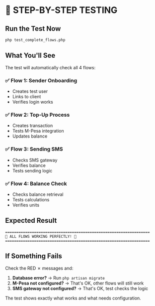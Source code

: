 # 🧪 STEP-BY-STEP TESTING

## Run the Test Now

```bash
php test_complete_flows.php
```

## What You'll See

The test will automatically check all 4 flows:

### ✅ Flow 1: Sender Onboarding
- Creates test user
- Links to client
- Verifies login works

### ✅ Flow 2: Top-Up Process  
- Creates transaction
- Tests M-Pesa integration
- Updates balance

### ✅ Flow 3: Sending SMS
- Checks SMS gateway
- Verifies balance
- Tests sending logic

### ✅ Flow 4: Balance Check
- Checks balance retrieval
- Tests calculations
- Verifies units

## Expected Result

```
=================================================================
🎉 ALL FLOWS WORKING PERFECTLY! 🎉
=================================================================
```

## If Something Fails

Check the RED ✗ messages and:

1. **Database error?** → Run `php artisan migrate`
2. **M-Pesa not configured?** → That's OK, other flows will still work
3. **SMS gateway not configured?** → That's OK, test checks the logic

The test shows exactly what works and what needs configuration.

